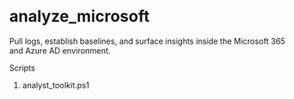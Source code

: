 # analyze_microsoft
Pull logs, establish baselines, and surface insights inside the Microsoft 365 and Azure AD environment.

Scripts
1. analyst_toolkit.ps1
